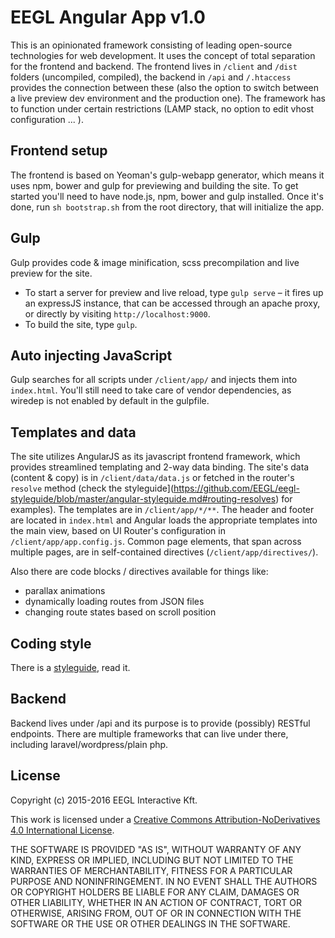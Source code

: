 # EEGL Angular App v1.0

This is an opinionated framework consisting of leading open-source technologies for web development. It uses the concept of total separation for the frontend and backend. The frontend lives in `/client` and `/dist` folders (uncompiled, compiled), the backend in `/api` and `/.htaccess` provides the connection between these (also the option to switch between a live preview dev environment and the production one). The framework has to function under certain restrictions (LAMP stack, no option to edit vhost configuration ... ).

## Frontend setup

The frontend is based on Yeoman's gulp-webapp generator, which means it uses npm, bower and gulp for previewing and building the site.
To get started you'll need to have node.js, npm, bower and gulp installed. Once it's done, run `sh bootstrap.sh` from the root directory, that will initialize the app.

##  Gulp

Gulp provides code & image minification, scss precompilation and live preview for the site.
- To start a server for preview and live reload, type `gulp serve` – it fires up an expressJS instance, that can be accessed through an apache proxy, or directly by visiting `http://localhost:9000`.
- To build the site, type `gulp`.

## Auto injecting JavaScript

Gulp searches for all scripts under `/client/app/` and injects them into `index.html`. You'll still need to take care of vendor dependencies, as wiredep is not enabled by default in the gulpfile.

## Templates and data

The site utilizes AngularJS as its javascript frontend framework, which provides streamlined templating and 2-way data binding.
The site's data (content & copy) is in `/client/data/data.js` or fetched in the router's `resolve` method (check the styleguide](https://github.com/EEGL/eegl-styleguide/blob/master/angular-styleguide.md#routing-resolves) for examples). The templates are in `/client/app/*/**`. The header and footer are located in `index.html` and Angular loads the appropriate templates into the main view, based on UI Router's configuration in `/client/app/app.config.js`. Common page elements, that span across multiple pages, are in self-contained directives (`/client/app/directives/`).

Also there are code blocks / directives available for things like:
- parallax animations
- dynamically loading routes from JSON files
- changing route states based on scroll position

## Coding style

There is a [styleguide](https://github.com/EEGL/eegl-styleguide/blob/master/angular-styleguide.md), read it.

## Backend

Backend lives under /api and its purpose is to provide (possibly) RESTful endpoints.
There are multiple frameworks that can live under there, including laravel/wordpress/plain php.

## License

Copyright (c) 2015-2016 EEGL Interactive Kft.

This work is licensed under a [Creative Commons Attribution-NoDerivatives 4.0 International License](http://creativecommons.org/licenses/by-nd/4.0/).

THE SOFTWARE IS PROVIDED "AS IS", WITHOUT WARRANTY OF ANY KIND, EXPRESS OR
IMPLIED, INCLUDING BUT NOT LIMITED TO THE WARRANTIES OF MERCHANTABILITY, FITNESS
FOR A PARTICULAR PURPOSE AND NONINFRINGEMENT. IN NO EVENT SHALL THE AUTHORS OR
COPYRIGHT HOLDERS BE LIABLE FOR ANY CLAIM, DAMAGES OR OTHER LIABILITY, WHETHER
IN AN ACTION OF CONTRACT, TORT OR OTHERWISE, ARISING FROM, OUT OF OR IN
CONNECTION WITH THE SOFTWARE OR THE USE OR OTHER DEALINGS IN THE SOFTWARE.
